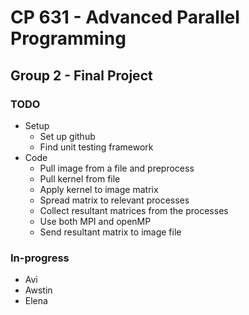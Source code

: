 # CP 631 - Advanced Parallel Programming
## Group 2 - Final Project

### TODO

* Setup
  * Set up github
  * Find unit testing framework
* Code
  * Pull image from a file and preprocess
  * Pull kernel from file
  * Apply kernel to image matrix
  * Spread matrix to relevant processes
  * Collect resultant matrices from the processes
  * Use both MPI and openMP
  * Send resultant matrix to image file
  
  
### In-progress

* Avi
* Awstin
* Elena
